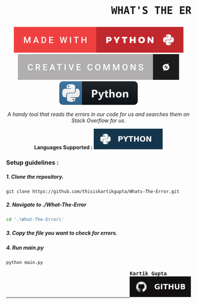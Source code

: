 <h1><pre>                 WHAT'S THE ERROR                 </pre></h1>

<p align="center">
    <a href="https://github.com/thisiskartikgupta?tab=repositories&q=&type=public&language=python">
        <img src="https://github.com/thisiskartikgupta/Markdown_Host/blob/main/badges/Languages/Python/made-with-python.svg" alt="Made With Python" />
    </a>
    <a href="https://creativecommons.org/publicdomain/zero/1.0/">
        <img src="https://github.com/thisiskartikgupta/Markdown_Host/blob/main/badges/License/CC0/cc-0.svg" alt="Creative Commons - CC0 1.0" />
    </a>
    <a href="https://www.jetbrains.com/pycharm/">
        <img src="https://github.com/thisiskartikgupta/Markdown_Host/blob/main/badges/Languages/Python/python.svg" alt="PyCharm Project"/>
    </a>
</p>


<p align="center">
    <em>A handy tool that reads the errors in our code for us and searches them on Stack Overflow for us.</em>
</p>

<p align="center">
    <strong>Languages Supported :</strong>
    <img src="https://github.com/thisiskartikgupta/Markdown_Host/blob/main/badges/Languages/Python/logo_python.svg" alt="Python" />
</p>

### Setup guidelines :

##### 1. Clone the repository.
   ```git
   git clone https://github.com/thisiskartikgupta/Whats-The-Error.git
   ```
##### 2. Navigate to ./What-The-Error
   ```sh
   cd '.\What-The-Error\'
   ```
##### 3. Copy the file you want to check for errors.
##### 4. Run main.py
   ```sh
   python main.py
   ```


<pre>
                                        <strong>Kartik Gupta</strong><a href="https://www.github.com/thisiskartkgupta">
                                        <img src="https://github.com/thisiskartikgupta/Markdown_Host/blob/main/badges/Sites/GitHub/logo_github.svg" alt="Github"/></a>
</pre>

